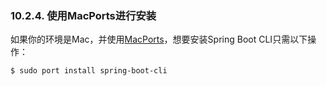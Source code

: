 ### 10.2.4. 使用MacPorts进行安装

如果你的环境是Mac，并使用[MacPorts](http://www.macports.org/)，想要安装Spring Boot CLI只需以下操作：
```shell
$ sudo port install spring-boot-cli
```
